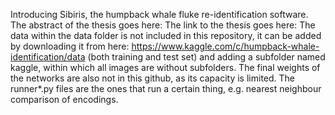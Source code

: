 Introducing Sibiris, the humpback whale fluke re-identification software. 
The abstract of the thesis goes here: 
The link to the thesis goes here: 
The data within the data folder is not included in this repository, it can be added by downloading it from here: https://www.kaggle.com/c/humpback-whale-identification/data (both training and test set) and adding a subfolder named kaggle, within which all images are without subfolders. 
The final weights of the networks are also not in this github, as its capacity is limited. 
The runner*.py files are the ones that run a certain thing, e.g. nearest neighbour comparison of encodings.
